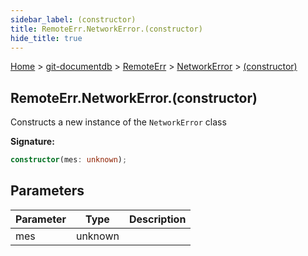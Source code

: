 ```yaml
---
sidebar_label: (constructor)
title: RemoteErr.NetworkError.(constructor)
hide_title: true
---
```


[Home](./index.md) &gt; [git-documentdb](./git-documentdb.md) &gt; [RemoteErr](./git-documentdb.remoteerr.md) &gt; [NetworkError](./git-documentdb.remoteerr.networkerror.md) &gt; [(constructor)](./git-documentdb.remoteerr.networkerror._constructor_.md)

## RemoteErr.NetworkError.(constructor)

Constructs a new instance of the `NetworkError` class

<b>Signature:</b>

```typescript
constructor(mes: unknown);
```

## Parameters

|  Parameter | Type | Description |
|  --- | --- | --- |
|  mes | unknown |  |

